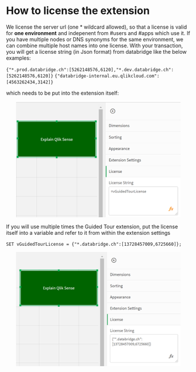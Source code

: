 # How to license the extension

We license the server url (one * wildcard allowed), so that a license is valid for **one environment** and indepenent from #users and #apps which use it.
If you have multiple nodes or DNS synonyms for the same environment, we can combine multiple host names into one license.
With your transaction, you will get a license string (in Json format) from databridge like the below examples:

`{"*.prod.databridge.ch":[5262148576,6120],"*.dev.databridge.ch":[5262148576,6120]}`
`{"databridge-internal.eu.qlikcloud.com":[4563262434,3142]}`

which needs to be put into the extension itself:
<p align="center">
<img src="./pics/licensing(1).png" width="450">
</p>

If you will use multiple times the Guided Tour extension, put the license itself into a variable and refer to it from within the extension settings
```
SET vGuidedTourLicense = {"*.databridge.ch":[13728457009,6725660]};
```
<p align="center">
<img src="./pics/licensing(2).png" width="450">
</p>

